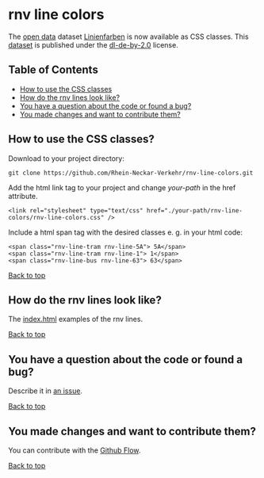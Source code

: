 # rnv line colors

The [open data](https://opendata.rnv-online.de/) dataset [Linienfarben](https://opendata.rnv-online.de/datensaetze/linienfarben) is now available as CSS classes. This [dataset](https://opendata.rnv-online.de/datensaetze/linienfarben) is published under the [dl-de-by-2.0](https://www.govdata.de/dl-de/by-2-0) license.

## Table of Contents

- [How to use the CSS classes](#How-to-use-the-css-classes?)
- [How do the rnv lines look like?](#how-do-the-rnv-lines-look-like?)
- [You have a question about the code or found a bug?](#you-have-a-question-about-the-code-or-found-a-bug?)
- [You made changes and want to contribute them?](#you-made-changes-and-want-to-contribute-them?)

## How to use the CSS classes?

Download to your project directory:
```
git clone https://github.com/Rhein-Neckar-Verkehr/rnv-line-colors.git
```

Add the html link tag to your project and change *your-path* in the href attribute.
```
<link rel="stylesheet" type="text/css" href="./your-path/rnv-line-colors/rnv-line-colors.css" />
```

Include a html span tag with the desired classes e. g. in your html code:
```
<span class="rnv-line-tram rnv-line-5A"> 5A</span>
<span class="rnv-line-tram rnv-line-1"> 1</span>
<span class="rnv-line-bus rnv-line-63"> 63</span>
```
[Back to top](#table-of-contents)
## How do the rnv lines look like?
The [index.html](https://rhein-neckar-verkehr.github.io/rnv-line-colors/index.html) examples of the rnv lines.

[Back to top](#table-of-contents)
## You have a question about the code or found a bug?

Describe it in [an issue](https://github.com/Rhein-Neckar-Verkehr/rnv-line-colors/issues/new).

[Back to top](#table-of-contents)
## You made changes and want to contribute them?

You can contribute with the [Github Flow](https://guides.github.com/introduction/flow/).

[Back to top](#table-of-contents)
